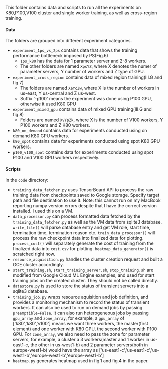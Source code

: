 This folder contains data and scripts to run all the experiments on K80,P100,V100 cluster and single worker training, as well as cross-region training.

#### Data

The folders are grouped into different experiment categories.
* `experiment_1ps_vs_2ps` contains data that shows the training performance bottleneck imposed by PS(Fig.6)
	* `1ps_k80` has the data for 1 parameter server and 2-8 workers.
	* The other folders are named `XpsYZ`, where X denotes the numer of parameter servers, Y number of workers and Z type of GPU.
* `experiment_cross_region` contains data of mixed region training(III.G and fig.7)
	* The folders are named `XeYcZw`, where X is the number of workers in us-east, Y us-central and Z us-west.
	* Suffix '-p100' means the experiment was done using P100 GPU, otherwise it used K80 GPU
* `experiment_mixed_gpu` contains data of mixed GPU training(III.G and fig.8)
	* Folders are named `XvYpZk`, where X is the number of V100 workers, Y P100 workers and Z K80 workers.
* `k80_on_demand` contains data for experiments conducted using on demand K80 GPU workers.
* `k80_spot` contains data for experiments conducted using spot K80 GPU workers.
* `p100_v100_spot` contains data for experiments conducted using spot P100 and V100 GPU workers respectively. 

#### Scripts

In the `code` directory:
* `training_data_fetcher.py` uses TensorBoard API to process the raw training data from checkpoints saved to Google storage. Specify target path and file destination to use it. Note: this cannot run on my MacBook reporting numpy version errors despite that I have the correct version installed. I used this on a VM.
* `data_processor.py` can process formatted data fetched by the `training_data_fetcher.py` as well as the VM data from sqlite3 database. `write_file()` will parse database entry and get VM role, start time, termination time, termination reason etc. `train_data_processor()` will process the raw checkpoint data into finalized data for plotting. `process_cost()` will separately generate the cost of training from the finalized data into `cost.csv` for plotting. `heatmap_data_generator()` is scratched right now.
* `resource_acquisition.py` handles the cluster creation request and built a GCE cluster accordingly.
* `start_training.sh`, `start_training_server.sh`, `stop_training.sh` are modified from Google Cloud ML Engine examples, and used for start training jobs on the created cluster. They should not be called directly.
* `datastore.py` is used to store the status of transient servers into a sqlite3 database.
* `training_job.py` wraps resource aquisition and job definition, and provides a monitoring mechanism to record the status of transient workers. It can also be used to run on demand jobs by passing `preemptible=False`. It can also run heterogeneous jobs by passing `gpu_array` and `zone_array`, for example, a `gpu_array` of ['k80','k80','v100'] means we want three workers, the master(first element) and one worker with K80 GPU, the second worker with P100 GPU. For `zone_array`, we also need to pass the zone for parameter servers, for example, a cluster a 3 workers(master and 1 worker in us-east1-c, the other in us-west1-b) and 2 parameter servers(both in europe-west1-b) would have the array as ['us-east1-c','us-east1-c','us-west1-b','europe-west1-b','europe-west1-b']
* `heatmap.py` generates heatmap used in fig.1 and fig.4 in the paper. 
